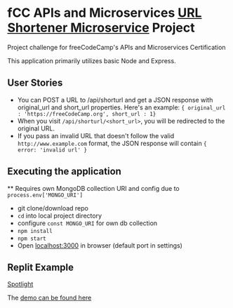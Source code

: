 # fCC APIs and Microservices [URL Shortener Microservice](https://www.freecodecamp.org/learn/apis-and-microservices/apis-and-microservices-projects/url-shortener-microservice) Project

Project challenge for freeCodeCamp's APIs and Microservices Certification

This application primarily utilizes basic Node and Express.

## User Stories
* You can POST a URL to /api/shorturl and get a JSON response with original_url and short_url properties. Here's an example: `{ original_url : 'https://freeCodeCamp.org', short_url : 1}`
* When you visit `/api/shorturl/<short_url>`, you will be redirected to the original URL.
* If you pass an invalid URL that doesn't follow the valid `http://www.example.com` format, the JSON response will contain `{ error: 'invalid url' }`

## Executing the application
** Requires own MongoDB collection URI and config due to `process.env['MONGO_URI']`
* git clone/download repo
* `cd` into local project directory
* configure `const MONGO_URI` for own db collection
* `npm install`
* `npm start`
* Open [localhost:3000](http://localhost:3000) in browser (default port in settings)

## Replit Example
[Spotlight](https://replit.com/@allemandi/fCC-URL-Shortener-Microservice-Project)

The [demo can be found here](https://fCC-URL-Shortener-Microservice-Project.allemandi.repl.co)